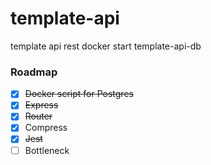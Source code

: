 # template-api
template api rest
docker start template-api-db

### Roadmap

- [x] ~~Docker script for Postgres~~
- [x] ~~Express~~
- [x] ~~Router~~
- [x] Compress
- [x] ~~Jest~~
- [ ] Bottleneck